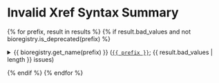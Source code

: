# Invalid Xref Syntax Summary

{% for prefix, result in results %} {% if result.bad_values and not bioregistry.is_deprecated(prefix) %}

<details>
<summary>
{{ bioregistry.get_name(prefix) }}
(<a href="https://bioregistry.io/{{ prefix }}"><code>{{ prefix }}</code></a>; {{ result.bad_values | length }} issues)
</summary>

Improvements can be solicited through
the <a href="{{ bioregistry.get_repository(prefix) }}/issues">issue tracker</a>
on the GitHub repository {{ bioregistry.get_repository(prefix) }}. The
responsible person for this ontology is {{ bioregistry.get_contact_name(prefix) }}
(@{{ bioregistry.get_contact_github(prefix) }}).

{{ result._bad_values_table() }}

</details>

{% endif %} {% endfor %}
